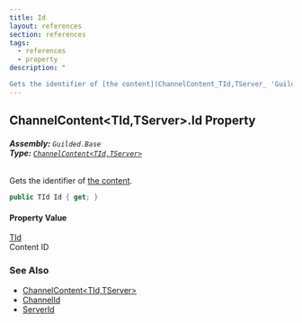 ```yaml
---
title: Id
layout: references
section: references
tags:
  - references
  - property
description: "

Gets the identifier of [the content](ChannelContent_TId,TServer_ 'Guilded.Base.Content.ChannelContent<TId,TServer>')."
---
```


## ChannelContent<TId,TServer>.Id Property
###### **Assembly:** `Guilded.Base`<br/>**Type:** [`ChannelContent<TId,TServer>`](ChannelContent_TId,TServer_ 'Guilded.Base.Content.ChannelContent<TId,TServer>')

Gets the identifier of [the content](ChannelContent_TId,TServer_ 'Guilded.Base.Content.ChannelContent<TId,TServer>').

```csharp
public TId Id { get; }
```

#### Property Value
[TId](ChannelContent_TId,TServer_#Guilded.Base.Content.ChannelContent_TId,TServer_.TId 'Guilded.Base.Content.ChannelContent<TId,TServer>.TId')  
Content ID

### See Also
- [ChannelContent&lt;TId,TServer&gt;](ChannelContent_TId,TServer_ 'Guilded.Base.Content.ChannelContent<TId,TServer>')
- [ChannelId](ChannelContent_TId,TServer_.ChannelId 'Guilded.Base.Content.ChannelContent<TId,TServer>.ChannelId')
- [ServerId](ChannelContent_TId,TServer_.ServerId 'Guilded.Base.Content.ChannelContent<TId,TServer>.ServerId')